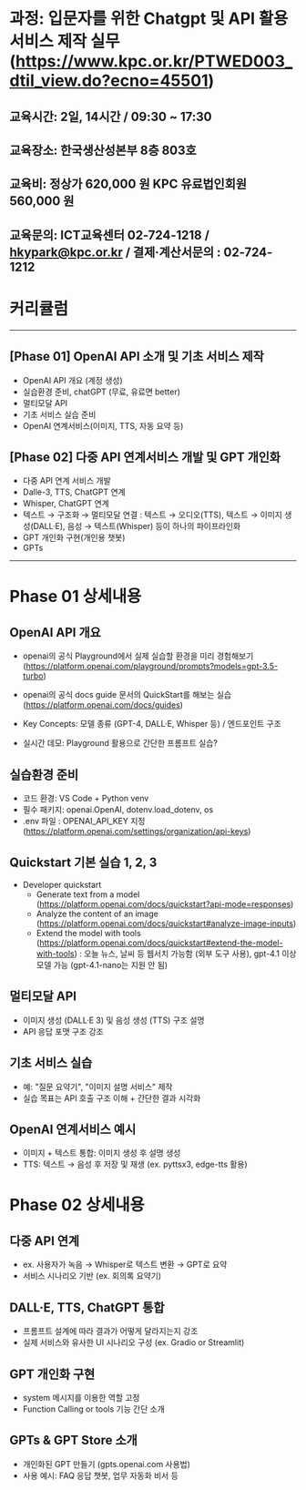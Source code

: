 # 과정: 입문자를 위한 Chatgpt 및 API 활용 서비스 제작 실무 (<https://www.kpc.or.kr/PTWED003_dtil_view.do?ecno=45501>)

## 교육시간: 2일, 14시간 / 09:30 ~ 17:30

## 교육장소: 한국생산성본부 8층 803호

## 교육비: 정상가 620,000 원 KPC 유료법인회원 560,000 원

## 교육문의: ICT교육센터 02-724-1218 / <hkypark@kpc.or.kr> / 결제·계산서문의 : 02-724-1212

# 커리큘럼

***
## [Phase 01] OpenAI API 소개 및 기초 서비스 제작

- OpenAI API 개요 (계정 생성)
- 실습환경 준비, chatGPT (무료, 유료면 better)
- 멀티모달 API
- 기초 서비스 실습 준비
- OpenAI 연계서비스(이미지, TTS, 자동 요약 등)

## [Phase 02] 다중 API 연계서비스 개발 및 GPT 개인화

- 다중 API 연계 서비스 개발
- Dalle-3, TTS, ChatGPT 연계
- Whisper, ChatGPT 연계
- 텍스트 → 구조화 → 멀티모달 연결
  : 텍스트 → 오디오(TTS), 텍스트 → 이미지 생성(DALL·E), 음성 → 텍스트(Whisper) 등이 하나의 파이프라인화
- GPT 개인화 구현(개인용 챗봇)
- GPTs

***

# Phase 01 상세내용

## OpenAI API 개요
- openai의 공식 Playground에서 실제 실습할 환경을 미리 경험해보기
  (https://platform.openai.com/playground/prompts?models=gpt-3.5-turbo)

- openai의 공식 docs guide 문서의 QuickStart를 해보는 실습 (https://platform.openai.com/docs/guides)

- Key Concepts: 모델 종류 (GPT-4, DALL·E, Whisper 등) / 엔드포인트 구조
- 실시간 데모: Playground 활용으로 간단한 프롬프트 실습?


## 실습환경 준비

- 코드 환경: VS Code + Python venv
- 필수 패키지: openai.OpenAI, dotenv.load_dotenv, os
- .env 파일 : OPENAI_API_KEY 지정 (https://platform.openai.com/settings/organization/api-keys)

## Quickstart 기본 실습 1, 2, 3
- Developer quickstart
  - Generate text from a model (https://platform.openai.com/docs/quickstart?api-mode=responses)
  - Analyze the content of an image (https://platform.openai.com/docs/quickstart#analyze-image-inputs)
  - Extend the model with tools (https://platform.openai.com/docs/quickstart#extend-the-model-with-tools) : 오늘 뉴스, 날씨 등 웹서치 가능함 (외부 도구 사용), gpt-4.1 이상 모델 가능 (gpt-4.1-nano는 지원 안 됨)


## 멀티모달 API

- 이미지 생성 (DALL·E 3) 및 음성 생성 (TTS) 구조 설명
- API 응답 포맷 구조 강조

## 기초 서비스 실습

- 예: "질문 요약기", "이미지 설명 서비스" 제작
- 실습 목표는 API 호출 구조 이해 + 간단한 결과 시각화

## OpenAI 연계서비스 예시

- 이미지 + 텍스트 통합: 이미지 생성 후 설명 생성
- TTS: 텍스트 → 음성 후 저장 및 재생 (ex. pyttsx3, edge-tts 활용)

# Phase 02 상세내용

## 다중 API 연계

- ex. 사용자가 녹음 → Whisper로 텍스트 변환 → GPT로 요약
- 서비스 시나리오 기반 (ex. 회의록 요약기)

## DALL·E, TTS, ChatGPT 통합

- 프롬프트 설계에 따라 결과가 어떻게 달라지는지 강조
- 실제 서비스와 유사한 UI 시나리오 구성 (ex. Gradio or Streamlit)

## GPT 개인화 구현

- system 메시지를 이용한 역할 고정
- Function Calling or tools 기능 간단 소개

## GPTs & GPT Store 소개

- 개인화된 GPT 만들기 (gpts.openai.com 사용법)
- 사용 예시: FAQ 응답 챗봇, 업무 자동화 비서 등
